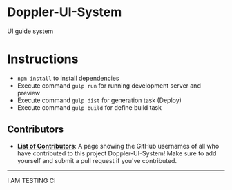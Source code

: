 # Doppler-UI-System
UI guide system

# Instructions
- `npm install` to install dependencies
- Execute command `gulp run` for running development server and preview
- Execute command `gulp dist` for generation task (Deploy)
- Execute command `gulp build` for define build task

## Contributors
* [**List of Contributors**](Contributors.md): A page showing the GitHub usernames of all who have contributed to this project Doppler-UI-System! Make sure to add yourself and submit a pull request if you've contributed.

---

I AM TESTING CI
